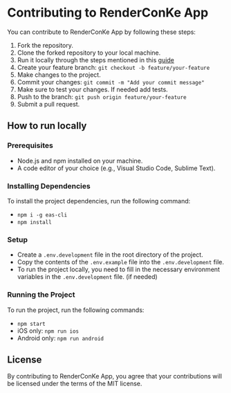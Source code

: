 # Contributing to RenderConKe App

You can contribute to RenderConKe App by following these steps:

1. Fork the repository.
2. Clone the forked repository to your local machine.
3. Run it locally through the steps mentioned in this [guide](#how-to-run-locally)
4. Create your feature branch: `git checkout -b feature/your-feature`
5. Make changes to the project.
6. Commit your changes: `git commit -m "Add your commit message"`
7. Make sure to test your changes. If needed add tests.
8. Push to the branch: `git push origin feature/your-feature`
9. Submit a pull request.

## How to run locally

### Prerequisites

- Node.js and npm installed on your machine.
- A code editor of your choice (e.g., Visual Studio Code, Sublime Text).

### Installing Dependencies

To install the project dependencies, run the following command:

- `npm i -g eas-cli`
- `npm install`

### Setup

- Create a `.env.development` file in the root directory of the project.
- Copy the contents of the `.env.example` file into the `.env.development` file.
- To run the project locally, you need to fill in the necessary environment variables in the `.env.development` file. (if needed)

### Running the Project

To run the project, run the following commands:

- `npm start`
- iOS only: `npm run ios`
- Android only: `npm run android`

## License

By contributing to RenderConKe App, you agree that your contributions will be licensed under the terms of the MIT license.

